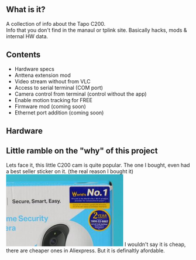 ## What is it?
A collection of info about the Tapo C200.<br>
Info that you don't find in the manaul or tplink site.
Basically hacks, mods & internal HW data.


## Contents
- Hardware specs
- Anttena extension mod
- Video stream without from VLC
- Access to serial terminal (COM port)
- Camera control from terminal (control without the app)
- Enable motion tracking for FREE
- Firmware mod (coming soon)
- Ethernet port addition (coming soon)


## Hardware



## Little ramble on the "why" of this project

Lets face it, this little C200 cam is quite popular.
The one I bought, even had a best seller sticker on it. (the real reason I bought it)
<img src="https://github.com/sengiv/TapoC200/blob/master/images/best-seller.png">
I wouldn't say it is cheap, there are cheaper ones in Aliexpress. But it is definaltly afordable.